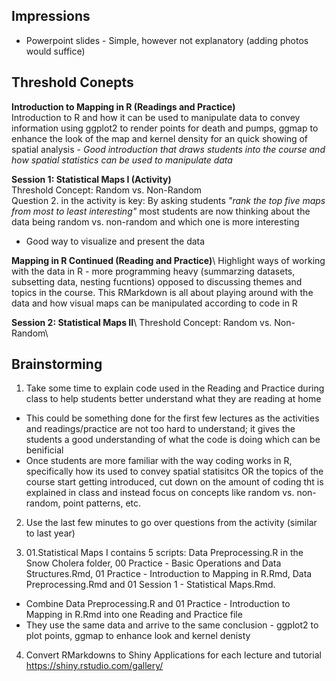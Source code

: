## Impressions ##

* Powerpoint slides - Simple, however not explanatory (adding photos would suffice) 

## Threshold Conepts ##
**Introduction to Mapping in R (Readings and Practice)**\
Introduction to R and how it can be used to manipulate data to convey information using ggplot2 to render points for death and pumps, ggmap to enhance the look of the map and kernel density for an quick showing of spatial analysis - *Good introduction that draws students into the course and how spatial statistics can be used to manipulate data*

**Session 1: Statistical Maps I (Activity)**\
Threshold Concept: Random vs. Non-Random\
Question 2. in the activity is key: By asking students *"rank the top five maps from most to least interesting"* most students are now thinking about the data being random vs. non-random and which one is more interesting 
* Good way to visualize and present the data 

**Mapping in R Continued (Reading and Practice)**\ 
Highlight ways of working with the data in R - more programming heavy (summarzing datasets, subsetting data, nesting fucntions) opposed to discussing themes and topics in the course.
This RMarkdown is all about playing around with the data and how visual maps can be manipulated according to code in R 

**Session 2: Statistical Maps II**\ 
Threshold Concept: Random vs. Non-Random\

## Brainstorming ##
1. Take some time to explain code used in the Reading and Practice during class to help students better understand what they are reading at home 
* This could be something done for the first few lectures as the activities and readings/practice are not too hard to understand; it gives the students a good understanding of what the code is doing which can be benificial 
* Once students are more familiar with the way coding works in R, specifically how its used to convey spatial statisitcs OR the topics of the course start getting introduced, cut down on the amount of coding tht is explained in class and instead focus on concepts like random vs. non-random, point patterns, etc. 

2. Use the last few minutes to go over questions from the activity (similar to last year) 

3. 01.Statistical Maps I contains 5 scripts: Data Preprocessing.R in the Snow Cholera folder, 00 Practice - Basic Operations and Data Structures.Rmd, 01 Practice - Introduction to Mapping in R.Rmd, Data Preprocessing.Rmd and 01 Session 1 - Statistical Maps.Rmd. 
* Combine Data Preprocessing.R and 01 Practice - Introduction to Mapping in R.Rmd into one Reading and Practice file
* They use the same data and arrive to the same conclusion - ggplot2 to plot points, ggmap to enhance look and kernel denisty 

4. Convert RMarkdowns to Shiny Applications for each lecture and tutorial
https://shiny.rstudio.com/gallery/
